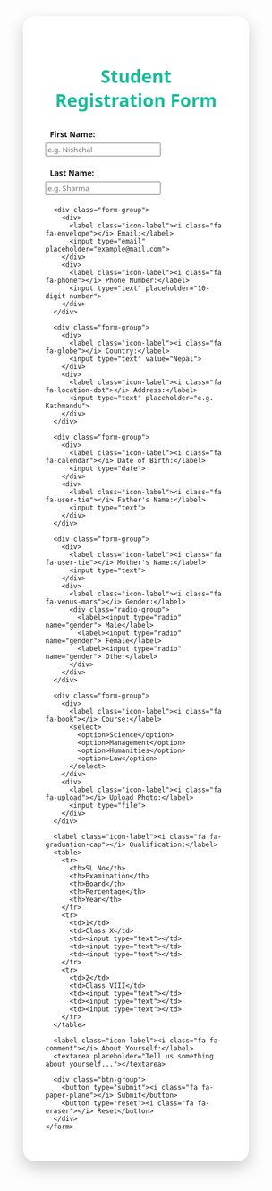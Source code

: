 
<html lang="en">
<head>
  <meta charset="UTF-8">
  <title>Student Registration Form</title>
  <link rel="stylesheet" href="https://cdnjs.cloudflare.com/ajax/libs/font-awesome/6.5.0/css/all.min.css">
  <style>
    * {
      box-sizing: border-box;
      font-family: 'Segoe UI', Tahoma, Geneva, Verdana, sans-serif;
    }

    body {
      margin: 0;
      padding: 0;
      background: linear-gradient(135deg, #1f4037, #99f2c8);
      color: #2c3e50;
    }

    .container {
      max-width: 850px;
      background: white;
      margin: 40px auto;
      padding: 40px;
      border-radius: 20px;
      box-shadow: 0 12px 30px rgba(0, 0, 0, 0.2);
      transition: 0.3s;
    }

    h2 {
      text-align: center;
      color: #1abc9c;
      margin-bottom: 30px;
      font-size: 32px;
    }

    .form-group {
      display: flex;
      flex-wrap: wrap;
      gap: 20px;
      margin-bottom: 20px;
    }

    .form-group > div {
      flex: 1 1 45%;
    }

    label {
      font-weight: bold;
      display: block;
      margin-bottom: 6px;
    }

    input[type="text"],
    input[type="email"],
    input[type="date"],
    input[type="file"],
    textarea,
    select {
      width: 100%;
      padding: 12px;
      border: 2px solid #ecf0f1;
      border-radius: 10px;
      outline: none;
      transition: 0.3s;
    }

    input:focus, textarea:focus, select:focus {
      border-color: #1abc9c;
      box-shadow: 0 0 8px rgba(26, 188, 156, 0.3);
    }

    .radio-group {
      margin-top: 10px;
    }

    .radio-group label {
      margin-right: 20px;
      font-weight: normal;
    }

    table {
      width: 100%;
      border-collapse: collapse;
      margin-top: 10px;
    }

    table th, table td {
      padding: 12px;
      text-align: center;
      border: 1px solid #ccc;
    }

    textarea {
      resize: vertical;
      min-height: 100px;
    }

    .btn-group {
      text-align: center;
      margin-top: 30px;
    }

    .btn-group button {
      background-color: #1abc9c;
      color: white;
      border: none;
      padding: 12px 25px;
      margin: 10px;
      font-size: 16px;
      border-radius: 8px;
      cursor: pointer;
      transition: background 0.3s;
    }

    .btn-group button:hover {
      background-color: #16a085;
    }

    .icon-label i {
      margin-right: 8px;
      color: #16a085;
    }

    @media (max-width: 768px) {
      .form-group > div {
        flex: 1 1 100%;
      }
    }
  </style>
</head>
<body>
  <div class="container">
    <h2><i class="fa-solid fa-user-graduate"></i> Student Registration Form</h2>
    <form>
      <div class="form-group">
        <div>
          <label class="icon-label"><i class="fa fa-user"></i> First Name:</label>
          <input type="text" placeholder="e.g. Nishchal">
        </div>
        <div>
          <label class="icon-label"><i class="fa fa-user"></i> Last Name:</label>
          <input type="text" placeholder="e.g. Sharma">
        </div>
      </div>

      <div class="form-group">
        <div>
          <label class="icon-label"><i class="fa fa-envelope"></i> Email:</label>
          <input type="email" placeholder="example@mail.com">
        </div>
        <div>
          <label class="icon-label"><i class="fa fa-phone"></i> Phone Number:</label>
          <input type="text" placeholder="10-digit number">
        </div>
      </div>

      <div class="form-group">
        <div>
          <label class="icon-label"><i class="fa fa-globe"></i> Country:</label>
          <input type="text" value="Nepal">
        </div>
        <div>
          <label class="icon-label"><i class="fa fa-location-dot"></i> Address:</label>
          <input type="text" placeholder="e.g. Kathmandu">
        </div>
      </div>

      <div class="form-group">
        <div>
          <label class="icon-label"><i class="fa fa-calendar"></i> Date of Birth:</label>
          <input type="date">
        </div>
        <div>
          <label class="icon-label"><i class="fa fa-user-tie"></i> Father's Name:</label>
          <input type="text">
        </div>
      </div>

      <div class="form-group">
        <div>
          <label class="icon-label"><i class="fa fa-user-tie"></i> Mother's Name:</label>
          <input type="text">
        </div>
        <div>
          <label class="icon-label"><i class="fa fa-venus-mars"></i> Gender:</label>
          <div class="radio-group">
            <label><input type="radio" name="gender"> Male</label>
            <label><input type="radio" name="gender"> Female</label>
            <label><input type="radio" name="gender"> Other</label>
          </div>
        </div>
      </div>

      <div class="form-group">
        <div>
          <label class="icon-label"><i class="fa fa-book"></i> Course:</label>
          <select>
            <option>Science</option>
            <option>Management</option>
            <option>Humanities</option>
            <option>Law</option>
          </select>
        </div>
        <div>
          <label class="icon-label"><i class="fa fa-upload"></i> Upload Photo:</label>
          <input type="file">
        </div>
      </div>

      <label class="icon-label"><i class="fa fa-graduation-cap"></i> Qualification:</label>
      <table>
        <tr>
          <th>SL No</th>
          <th>Examination</th>
          <th>Board</th>
          <th>Percentage</th>
          <th>Year</th>
        </tr>
        <tr>
          <td>1</td>
          <td>Class X</td>
          <td><input type="text"></td>
          <td><input type="text"></td>
          <td><input type="text"></td>
        </tr>
        <tr>
          <td>2</td>
          <td>Class VIII</td>
          <td><input type="text"></td>
          <td><input type="text"></td>
          <td><input type="text"></td>
        </tr>
      </table>

      <label class="icon-label"><i class="fa fa-comment"></i> About Yourself:</label>
      <textarea placeholder="Tell us something about yourself..."></textarea>

      <div class="btn-group">
        <button type="submit"><i class="fa fa-paper-plane"></i> Submit</button>
        <button type="reset"><i class="fa fa-eraser"></i> Reset</button>
      </div>
    </form>
  </div>
</body>
</html>
